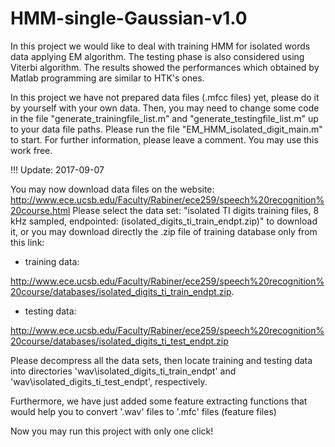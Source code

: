 # HMM-single-Gaussian-v1.0
In this project we would like to deal with training HMM for isolated words data applying EM algorithm. The testing phase is also considered using Viterbi algorithm. The results showed the performances which obtained by Matlab programming are similar to HTK's ones.

In this project we have not prepared data files (.mfcc files) yet, please do it by yourself with your own data. Then, you may need to change some code in the file "generate_trainingfile_list.m" and "generate_testingfile_list.m" up to your data file paths.
Please run the file "EM_HMM_isolated_digit_main.m" to start.
For further information, please leave a comment.
You may use this work free.

!!! Update: 2017-09-07

You may now download data files on the website: http://www.ece.ucsb.edu/Faculty/Rabiner/ece259/speech%20recognition%20course.html
Please select the data set: "isolated TI digits training files, 8 kHz sampled, endpointed: (isolated_digits_ti_train_endpt.zip)" to download it, or you may download directly the .zip file of training database only from this link:

- training data:

http://www.ece.ucsb.edu/Faculty/Rabiner/ece259/speech%20recognition%20course/databases/isolated_digits_ti_train_endpt.zip.

- testing data:

http://www.ece.ucsb.edu/Faculty/Rabiner/ece259/speech%20recognition%20course/databases/isolated_digits_ti_test_endpt.zip

Please decompress all the data sets, then locate training and testing data into directories 'wav\isolated_digits_ti_train_endpt' and 'wav\isolated_digits_ti_test_endpt', respectively. 

Furthermore, we have just added some feature extracting functions that would help you to convert '.wav' files to '.mfc' files (feature files)

Now you may run this project with only one click!
